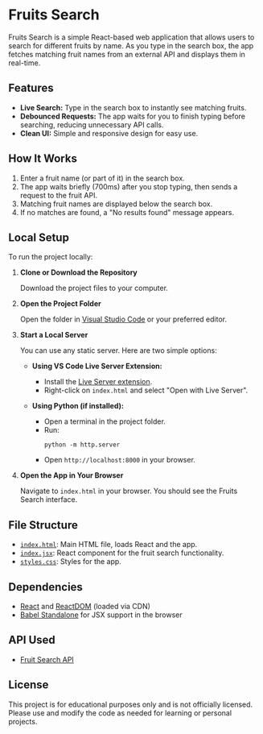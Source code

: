 # Fruits Search

Fruits Search is a simple React-based web application that allows users to search for different fruits by name. As you type in the search box, the app fetches matching fruit names from an external API and displays them in real-time.

## Features

- **Live Search:** Type in the search box to instantly see matching fruits.
- **Debounced Requests:** The app waits for you to finish typing before searching, reducing unnecessary API calls.
- **Clean UI:** Simple and responsive design for easy use.

## How It Works

1. Enter a fruit name (or part of it) in the search box.
2. The app waits briefly (700ms) after you stop typing, then sends a request to the fruit API.
3. Matching fruit names are displayed below the search box.
4. If no matches are found, a "No results found" message appears.

## Local Setup

To run the project locally:

1. **Clone or Download the Repository**

   Download the project files to your computer.

2. **Open the Project Folder**

   Open the folder in [Visual Studio Code](https://code.visualstudio.com/) or your preferred editor.

3. **Start a Local Server**

   You can use any static server. Here are two simple options:

   - **Using VS Code Live Server Extension:**

     - Install the [Live Server extension](https://marketplace.visualstudio.com/items?itemName=ritwickdey.LiveServer).
     - Right-click on `index.html` and select "Open with Live Server".

   - **Using Python (if installed):**
     - Open a terminal in the project folder.
     - Run:
       ```
       python -m http.server
       ```
     - Open `http://localhost:8000` in your browser.

4. **Open the App in Your Browser**

   Navigate to `index.html` in your browser. You should see the Fruits Search interface.

## File Structure

- [`index.html`](index.html): Main HTML file, loads React and the app.
- [`index.jsx`](index.jsx): React component for the fruit search functionality.
- [`styles.css`](styles.css): Styles for the app.

## Dependencies

- [React](https://react.dev/) and [ReactDOM](https://react.dev/) (loaded via CDN)
- [Babel Standalone](https://babeljs.io/docs/babel-standalone/) for JSX support in the browser

## API Used

- [Fruit Search API](https://fruit-search.freecodecamp.rocks/api/fruits?q=)

## License

This project is for educational purposes only and is not officially licensed. Please use and modify the code as needed for learning or personal projects.
